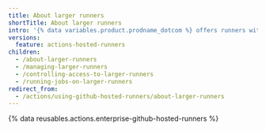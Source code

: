 ```yaml
---
title: About larger runners
shortTitle: About larger runners
intro: '{% data variables.product.prodname_dotcom %} offers runners with more RAM, CPU, and disk space.'
versions:
  feature: actions-hosted-runners
children:
  - /about-larger-runners
  - /managing-larger-runners
  - /controlling-access-to-larger-runners
  - /running-jobs-on-larger-runners
redirect_from:
  - /actions/using-github-hosted-runners/about-larger-runners
---
```


{% data reusables.actions.enterprise-github-hosted-runners %}
